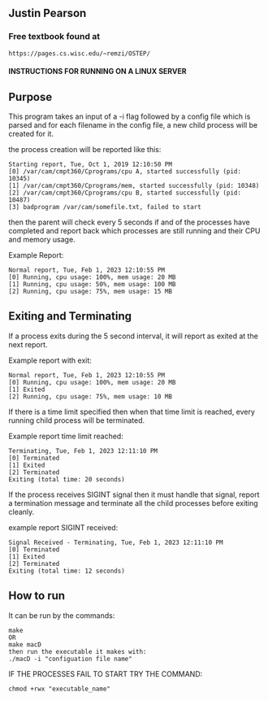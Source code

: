 ## Justin Pearson
### Free textbook found at

	https://pages.cs.wisc.edu/~remzi/OSTEP/

#### INSTRUCTIONS FOR RUNNING ON A LINUX SERVER
## Purpose
This program takes an input of a -i flag followed by a config file which is
parsed and for each filename in the config file, a new child process will be
created for it.

the process creation will be reported like this:

	Starting report, Tue, Oct 1, 2019 12:10:50 PM
	[0] /var/cam/cmpt360/Cprograms/cpu A, started successfully (pid: 10345)
	[1] /var/cam/cmpt360/Cprograms/mem, started successfully (pid: 10348)
	[2] /var/cam/cmpt360/Cprograms/cpu B, started successfully (pid: 10487)
	[3] badprogram /var/cam/somefile.txt, failed to start

then the parent will check every 5 seconds if and of the
processes have completed and report back which processes are still running and
their CPU and memory usage.

Example Report:

	Normal report, Tue, Feb 1, 2023 12:10:55 PM
	[0] Running, cpu usage: 100%, mem usage: 20 MB
	[1] Running, cpu usage: 50%, mem usage: 100 MB
	[2] Running, cpu usage: 75%, mem usage: 15 MB

## Exiting and Terminating
If a process exits during the 5 second interval, it will report as exited at the
next report. 

Example report with exit:

	Normal report, Tue, Feb 1, 2023 12:10:55 PM
	[0] Running, cpu usage: 100%, mem usage: 20 MB
	[1] Exited
	[2] Running, cpu usage: 75%, mem usage: 10 MB

If there is a time limit specified then when that time limit is reached, every
running child process will be terminated.

Example report time limit reached:

	Terminating, Tue, Feb 1, 2023 12:11:10 PM
	[0] Terminated
	[1] Exited
	[2] Terminated
	Exiting (total time: 20 seconds)

If the process receives SIGINT signal then it must handle that signal, report a
termination message and terminate all the child processes before exiting
cleanly.

example report SIGINT received:

	Signal Received - Terminating, Tue, Feb 1, 2023 12:11:10 PM
	[0] Terminated
	[1] Exited
	[2] Terminated
	Exiting (total time: 12 seconds)

## How to run
It can be run by the commands:

	make 
	OR
	make macD
    then run the executable it makes with:
    ./macD -i "configuation file name"

IF THE PROCESSES FAIL TO START TRY THE COMMAND:

	chmod +rwx "executable_name"

